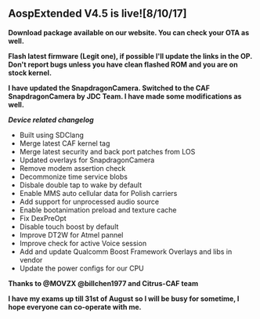 ## AospExtended V4.5 is live![8/10/17]

**Download package available on our website. You can check your OTA as well.**

**Flash latest firmware (Legit one), if possible I'll update the links in the OP.
Don't report bugs unless you have clean flashed ROM and you are on stock kernel.**

**I have updated the SnapdragonCamera. Switched to the CAF SnapdragonCamera by JDC Team. I have made some modifications as well.**

**_Device related changelog_**
- Built using SDClang
- Merge latest CAF kernel tag
- Merge latest security and back port patches from LOS
- Updated overlays for SnapdragonCamera
- Remove modem assertion check
- Decommonize  time service blobs
- Disbale double tap to wake by default
- Enable MMS auto cellular data for Polish carriers
- Add support for unprocessed audio source
- Enable bootanimation preload and texture cache
- Fix DexPreOpt
- Disable touch boost by default
- Improve DT2W for Atmel pannel
- Improve check for active Voice session
- Add and update Qualcomm Boost Framework Overlays and libs in vendor
- Update the power configs for our CPU

**Thanks to @MOVZX @billchen1977 and Citrus-CAF team**

**I have my exams up till 31st of August so I will be busy for sometime, I hope everyone can co-operate with me.**
